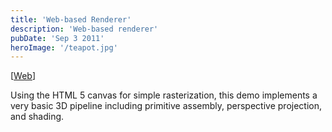 ```yaml
---
title: 'Web-based Renderer'
description: 'Web-based renderer'
pubDate: 'Sep 3 2011'
heroImage: '/teapot.jpg'
---
```


\[[Web](./live)\]

Using the HTML 5 canvas for simple rasterization, this demo implements a very basic 3D pipeline including primitive assembly, perspective projection, and shading.